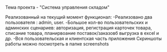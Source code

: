 Тема проекта - "Система управления складом"

Реализованный на текущий момент функционал:
-Реализовано два пользователя : admin, user.
-Большое кол-во пользовательских и админских сценариев: авторизация, регистрация карточек товара, списание товара, планирвоание поставок/заказовб выгрузка в excel и др.
-Вся пользовательская и клиентская часть приложения
Скриншоты работы можно посмотреть в папке screenshots
